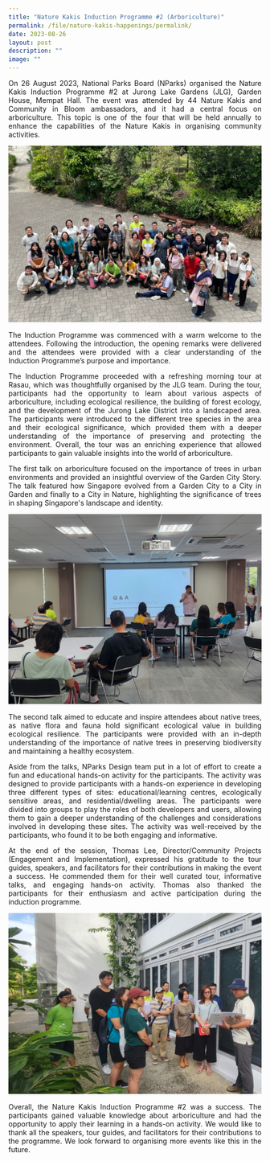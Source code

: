 ```yaml
---
title: "Nature Kakis Induction Programme #2 (Arboriculture)"
permalink: /file/nature-kakis-happenings/permalink/
date: 2023-08-26
layout: post
description: ""
image: ""
---
```

<section><p align="justify">On 26 August 2023, National Parks Board (NParks) organised the Nature Kakis Induction Programme #2 at Jurong Lake Gardens (JLG), Garden House, Mempat Hall. The event was attended by 44 Nature Kakis and Community in Bloom ambassadors, and it had a central focus on arboriculture. This topic is one of the four that will be held annually to enhance the capabilities of the Nature Kakis in organising community activities. </p> 

<img src="/images/Group%20photos%20and%20Networking/group26n23ind.PNG">	
	
<p align="justify">The Induction Programme was commenced with a warm welcome to the attendees. Following the introduction, the opening remarks were delivered and the attendees were provided with a clear understanding of the Induction Programme’s purpose and importance. </p>
	
<p align="justify">The Induction Programme proceeded with a refreshing morning tour at Rasau, which was thoughtfully organised by the JLG team. During the tour, participants had the opportunity to learn about various aspects of arboriculture, including ecological resilience, the building of forest ecology, and the development of the Jurong Lake District into a landscaped area. The participants were introduced to the different tree species in the area and their ecological significance, which provided them with a deeper understanding of the importance of preserving and protecting the environment. Overall, the tour was an enriching experience that allowed participants to gain valuable insights into the world of arboriculture.</p>

<p align="justify">The first talk on arboriculture focused on the importance of trees in urban environments and provided an insightful overview of the Garden City Story. The talk featured how Singapore evolved from a Garden City to a City in Garden and finally to a City in Nature, highlighting the significance of trees in shaping Singapore's landscape and identity.</p>
	
<img src="/images/Group%20photos%20and%20Networking/tsp%20nk%20induction%20260823%202.jpg">	
<p align="justify">The second talk aimed to educate and inspire attendees about native trees, as native flora and fauna hold significant ecological value in building ecological resilience. The participants were provided with an in-depth understanding of the importance of native trees in preserving biodiversity and maintaining a healthy ecosystem.</p>
	
<p align="justify">Aside from the talks, NParks Design team put in a lot of effort to create a fun and educational hands-on activity for the participants. The activity was designed to provide participants with a hands-on experience in developing three different types of sites: educational/learning centres, ecologically sensitive areas, and residential/dwelling areas. The participants were divided into groups to play the roles of both developers and users, allowing them to gain a deeper understanding of the challenges and considerations involved in developing these sites. The activity was well-received by the participants, who found it to be both engaging and informative.</p>

<p align="justify">At the end of the session, Thomas Lee, Director/Community Projects (Engagement and Implementation), expressed his gratitude to the tour guides, speakers, and facilitators for their contributions in making the event a success. He commended them for their well curated tour, informative talks, and engaging hands-on activity. Thomas also thanked the participants for their enthusiasm and active participation during the induction programme.</p> 

<img src="/images/Group%20photos%20and%20Networking/group26n23ind1.PNG">
	
<p align="justify">Overall, the Nature Kakis Induction Programme #2 was a success. The participants gained valuable knowledge about arboriculture and had the opportunity to apply their learning in a hands-on activity. We would like to thank all the speakers, tour guides, and facilitators for their contributions to the programme. We look forward to organising more events like this in the future.</p></section>